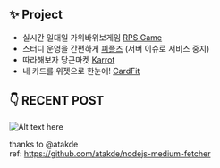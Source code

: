 ## ✨ Project
- 실시간 일대일 가위바위보게임 [RPS Game](https://github.com/DONG-WOON/RPSGame)
- 스터디 운영을 간편하게 [피플즈](https://apple.co/44G5Drs) (서버 이슈로 서비스 중지)
- 따라해보자 당근마켓 [Karrot](https://thebestdomb.notion.site/ac8412c357f04afdabef2038f19d1d8f?pvs=4)
- 내 카드를 위젯으로 한눈에! [CardFit](https://apple.co/3Z2HpGz)

## 👇 RECENT POST 
![Alt text here](https://nodejs-medium-fetcher.vercel.app/?username=woon4910&limit=6&responseType=svg)


thanks to @atakde </br>
ref: https://github.com/atakde/nodejs-medium-fetcher
